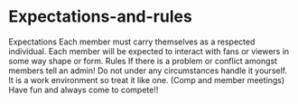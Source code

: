 # Expectations-and-rules
Expectations       Each member must carry themselves as a respected individual. Each member will be expected to interact with fans or viewers in some way shape or form. Rules If there is a problem or conflict amongst members tell an admin! Do not under any circumstances handle it yourself. It is a work environment so treat it like one. (Comp and member meetings) Have fun and always come to compete!!
